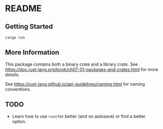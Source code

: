 # README

## Getting Started
```
cargo run
``` 

## More Information
This package contains both a binary crate and a library crate. See https://doc.rust-lang.org/book/ch07-01-packages-and-crates.html for more details.

See https://rust-lang.github.io/api-guidelines/naming.html for naming conventions.

## TODO 
* Learn how to use `rustfmt` better (and on autosave) or find a better option.